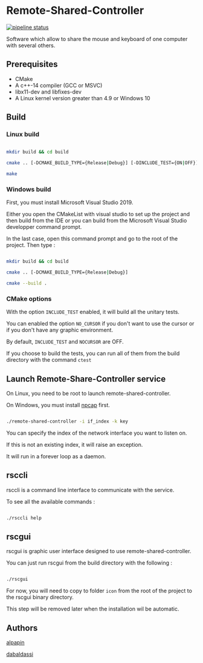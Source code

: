 # Remote-Shared-Controller

[![pipeline status](https://gitlab.com/Sharkalash/Remote-Shared-Controller/badges/master/pipeline.svg)](https://gitlab.com/Sharkalash/Remote-Shared-Controller/commits/dev)

Software which allow to share the mouse and keyboard of one computer with several others.

## Prerequisites

* CMake
* A c++-14 compiler (GCC or MSVC)
* libx11-dev and libfixes-dev
* A Linux kernel version greater than 4.9 or Windows 10

## Build

### Linux build

```bash

mkdir build && cd build

cmake .. [-DCMAKE_BUILD_TYPE={Release|Debug}] [-DINCLUDE_TEST={ON|OFF}] [-DNOCURSOR={ON|OFF}]

make

```

### Windows build

First, you must install Microsoft Visual Studio 2019.

Either you open the CMakeList with visual studio to set up the project and then build from the IDE or you can build from the Microsoft Visual Studio developper command prompt. 

In the last case, open this command prompt and go to the root of the project. Then type : 

```bash

mkdir build && cd build

cmake .. [-DCMAKE_BUILD_TYPE={Release|Debug}]

cmake --build .

```

### CMake options

With the option ``INCLUDE_TEST`` enabled, it will build all the unitary tests.

You can enabled the option ``NO_CURSOR`` if you don't want to use the cursor or if you don't have any graphic environment.

By default, ``INCLUDE_TEST`` and ``NOCURSOR`` are OFF.

If you choose to build the tests, you can run all of them from the build directory with the command ``ctest``

## Launch Remote-Share-Controller service

On Linux, you need to be root to launch remote-shared-controller.

On Windows, you must install [npcap](https://nmap.org/npcap/) first.

```bash

./remote-shared-controller -i if_index -k key

```

You can specify the index of the network interface you want to listen on.

If this is not an existing index, it will raise an exception.

It will run in a forever loop as a daemon.

## rsccli

rsccli is a command line interface to communicate with the service.

To see all the available commands :

```bash

./rsccli help

```

## rscgui

rscgui is graphic user interface designed to use remote-shared-controller.

You can just run rscgui from the build directory with the following :

```bash

./rscgui

```

For now, you will need to copy to folder ``icon`` from the root of the project to the rscgui binary directory.

This step will be removed later when the installation wil be automatic.

## Authors

[alpapin](https://github.com/alpapin/)

[dabaldassi](https://github.com/dabaldassi/)

